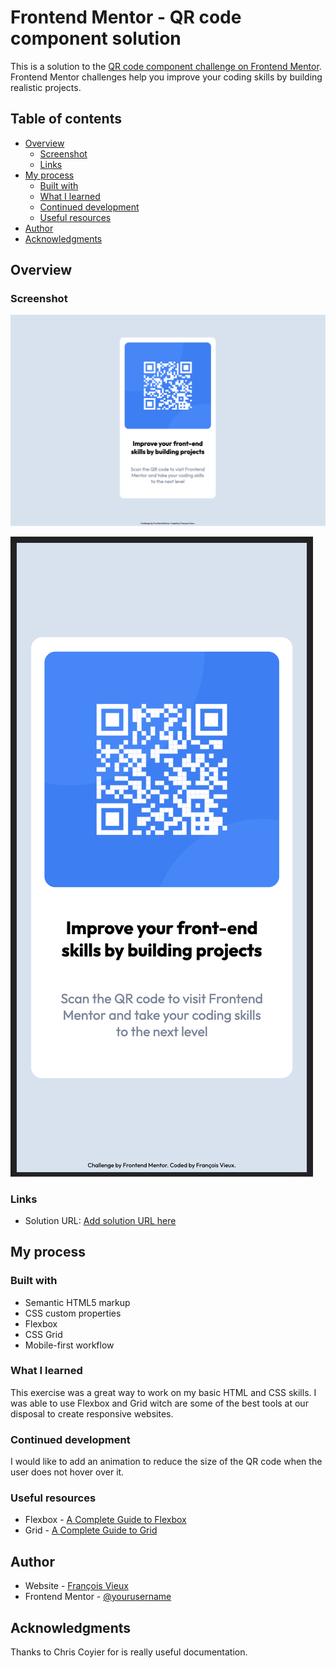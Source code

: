 # Frontend Mentor - QR code component solution

This is a solution to the [QR code component challenge on Frontend Mentor](https://www.frontendmentor.io/challenges/qr-code-component-iux_sIO_H). Frontend Mentor challenges help you improve your coding skills by building realistic projects. 

## Table of contents

- [Overview](#overview)
  - [Screenshot](#screenshot)
  - [Links](#links)
- [My process](#my-process)
  - [Built with](#built-with)
  - [What I learned](#what-i-learned)
  - [Continued development](#continued-development)
  - [Useful resources](#useful-resources)
- [Author](#author)
- [Acknowledgments](#acknowledgments)

## Overview

### Screenshot

![](./images/Desktop.png)

![](./images/Phone.png)

### Links

- Solution URL: [Add solution URL here](https://your-solution-url.com)

## My process

### Built with

- Semantic HTML5 markup
- CSS custom properties
- Flexbox
- CSS Grid
- Mobile-first workflow

### What I learned

This exercise was a great way to work on my basic HTML and CSS skills. 
I was able to use Flexbox and Grid witch are some of the best tools at our disposal to create responsive websites. 

### Continued development

I would like to add an animation to reduce the size of the QR code when the user does not hover over it.

### Useful resources

- Flexbox - [A Complete Guide to Flexbox](https://css-tricks.com/snippets/css/a-guide-to-flexbox/)
- Grid - [A Complete Guide to Grid](https://css-tricks.com/snippets/css/complete-guide-grid/)

## Author

- Website - [François Vieux](https://www.francoisvieux.com)
- Frontend Mentor - [@yourusername](https://www.frontendmentor.io/profile/francoisgvieux)

## Acknowledgments

Thanks to Chris Coyier for is really useful documentation.
